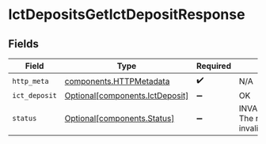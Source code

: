# IctDepositsGetIctDepositResponse


## Fields

| Field                                                                    | Type                                                                     | Required                                                                 | Description                                                              |
| ------------------------------------------------------------------------ | ------------------------------------------------------------------------ | ------------------------------------------------------------------------ | ------------------------------------------------------------------------ |
| `http_meta`                                                              | [components.HTTPMetadata](../../models/components/httpmetadata.md)       | :heavy_check_mark:                                                       | N/A                                                                      |
| `ict_deposit`                                                            | [Optional[components.IctDeposit]](../../models/components/ictdeposit.md) | :heavy_minus_sign:                                                       | OK                                                                       |
| `status`                                                                 | [Optional[components.Status]](../../models/components/status.md)         | :heavy_minus_sign:                                                       | INVALID_ARGUMENT: The request has an invalid argument.                   |